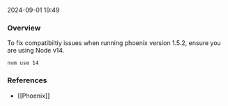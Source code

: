 
2024-09-01 19:49

### Overview
To fix compatibiltiy issues when running phoenix version 1.5.2, ensure you are using Node v14.

`nvm use 14`

### References
- [[Phoenix]]

